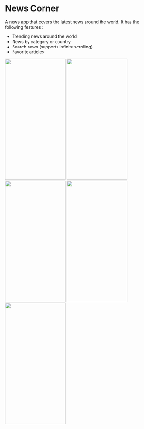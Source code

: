 # News Corner
A news app that covers the latest news around the world. It has the following features :
* Trending news around the world
* News by category or country
* Search news (supports infinite scrolling)
* Favorite articles

<img src="https://user-images.githubusercontent.com/43210721/204090362-7cd83bf5-19ff-4541-9898-44dcade4ee34.jpg" width="200" height="400" />
<img src="https://user-images.githubusercontent.com/43210721/204090372-d677423b-8c5e-4101-b413-ccad33a00072.jpg" width="200" height="400" />

<img src="https://user-images.githubusercontent.com/43210721/204090377-d9b8cefa-de9e-4d00-b8d5-c912e09ba836.jpg" width="200" height="400" />
<img src="https://user-images.githubusercontent.com/43210721/204090378-cae3a6d0-0108-4e52-b5ce-9b68ca3bfb83.jpg" width="200" height="400" />

<img src="https://user-images.githubusercontent.com/43210721/204090380-9e741de6-8021-4365-b671-7c611d24514e.jpg" width="200" height="400" />
